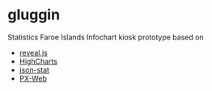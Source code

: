 # gluggin
Statistics Faroe Islands Infochart kiosk prototype based on 

* [reveal.js](https://github.com/hakimel/reveal.js)
* [HighCharts](http://www.highcharts.com/)
* [json-stat](https://json-stat.org/)
* [PX-Web](http://www.scb.se/sv_/PC-Axis/Programs/PX-Web/)
